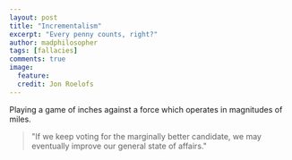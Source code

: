 ```yaml
---
layout: post
title: "Incrementalism"
excerpt: "Every penny counts, right?"
author: madphilosopher
tags: [fallacies]
comments: true
image:
  feature:
  credit: Jon Roelofs
---
```


Playing a game of inches against a force which operates in magnitudes of miles.

> "If we keep voting for the marginally better candidate, we may eventually improve our general state of affairs."
